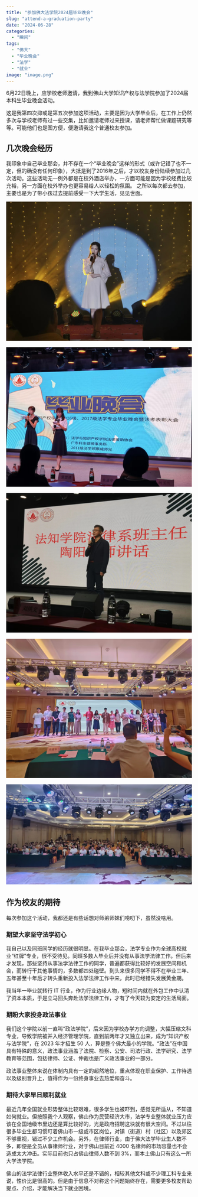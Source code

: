 ```yaml
---
title: "参加佛大法学院2024届毕业晚会"  
slug: "attend-a-graduation-party"  
date: "2024-06-28"  
categories: 
  - "瞬间"  
tags: 
  - "佛大"
  - "毕业晚会"
  - "法学"
  - "就业"
image: "image.png"  
---
```


6月22日晚上，应学校老师邀请，我到佛山大学知识产权与法学院参加了2024届本科生毕业晚会活动。

这是我第四次抑或是第五次参加这项活动，主要是因为大学毕业后，在工作上仍然多次与学校老师有过一些交集，比如邀请老师过来授课，请老师帮忙做课题研究等等。可能他们也是图方便，便邀请我这个普通校友参加。

## 几次晚会经历

我印象中自己毕业那会，并不存在一个“毕业晚会”这样的形式（或许记错了也不一定，但的确没有任何印象），大抵是到了2016年之后，才以校友身份陆续参加过几次活动。这些活动无一例外都是在校外酒店举办，一方面可能是因为学校经费比较充裕，另一方面在校外举办也更容易给人以轻松的氛围。 之所以每次都去参加，主要也是为了带小孩过去提前感受一下大学生活，见见世面。

![2019年毕业晚会](2019.jpg)

![2021年毕业晚会](2021.jpg)

![2022年毕业晚会](2022.jpg)

![2023年毕业晚会](2023.jpg)

![2024年毕业晚会](640.webp)

## 作为校友的期待

每次参加这个活动，我都还是有些话想对师弟师妹们唠叨下，虽然没啥用。

### 期望大家坚守法学初心

我自己以及同班同学的经历就很明显。在我毕业那会，法学专业作为全球高校就业“红牌”专业，很不受待见。同班多数人毕业后并没有从事法学法律工作。但后来才发现，那些坚持从事法学法律工作的同学，普遍都获得比较好的发展空间和机会，而转行干其他事情的，多数都四处碰壁。到头来很多同学不得不在毕业三年、五年甚至十年后才转头重新投入法学法律工作中来，此时已经错失发展黄金期。

我当年一毕业就转行 IT 行业，作为行业边缘人物，短时间内就在外包工作中认清了资本本质，于是立马回头奔赴法学法律工作，才有了今天较为安定的生活局面。

### 期盼大家投身政法事业

我们这个学院以前一直叫“政法学院”，后来因为学校办学方向调整，大幅压缩文科专业，导致学院被并入经济管理学院，直到前两年才又独立出来，成为“知识产权与法学院”，在 2023 年才招生 50 人，算是整个佛大最小的学院。“政法”在中国具有特殊的意义，政法事业涵盖了法院、检察、公安、司法行政、法学研究、法学教育等范围，包括律师、公证、仲裁也是广义政法事业的一部分。

政法事业整体来说在体制内具有一定的超然地位，重点体现在职业保护、工作待遇以及级别晋升上，值得作为一份终身事业去热爱和奋斗。

### 期待大家早日顺利就业

最近几年全国就业形势整体比较艰难，很多学生也被吓到，感觉无所适从，不知道如何就业。但按照我个人观察，佛山作为民营经济大市，法学专业整体就业压力应该在全国地级市里边还是算比较好的，光是政府招聘这块就有很大空间。不过以往很多毕业生都习惯盯着佛山市一级或市区岗位，对镇（街道）村（社区）以及郊区不够重视，错过不少工作机会。另外，在律师行业，由于佛大法学毕业生人数不多，即便是全员从事律师行业，对于佛山目前近 4000 名律师的市场容量也不会造成太大冲击。实际目前也只占佛山律师人数不到 3%，而本土佛山只有这么一所大学法学院。

佛山的法学法律行业整体收入水平还是不错的，相较其他文科或不少理工科专业来说，性价比是很高的。但是由于信息不对称这个问题始终存在，需要更多校友帮助提点、介绍，才能解决当下就业困境。









